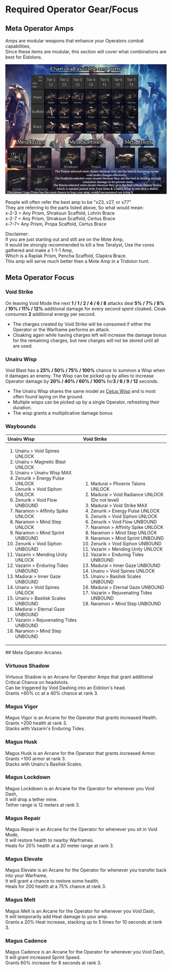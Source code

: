 # Required Operator Gear/Focus

##  Meta Operator Amps

Amps are modular weapons that enhance your Operators combat capabilities,   
Since these items are modular, this section will cover what combinations are best for Eidolons.

![](../../.gitbook/assets/image%20%2877%29.png)

People will often refer the best amp to be "x23, x27, or x77"  
They are referring to the parts listed above, So what would mean:  
x-2-3 = Any Prism, Shraksun Scaffold, Lohrin Brace  
x-2-7 = Any Prism, Shraksun Scaffold, Certus Brace  
x-7-7= Any Prism, Propa Scaffold, Certus Brace

Disclaimer:  
If you are just starting out and still are on the Mote Amp,  
It would be strongly recommended to kill a few Teralyst, Use the cores gathered and make a 1-1-1 Amp,  
Which is a Raplak Prism, Pencha Scaffold, Clapkra Brace.   
This amp will serve much better then a Mote Amp in a Tridolon hunt. 

## Meta Operator Focus

### Void Strike

On leaving Void Mode the next **1 / 1 / 2 / 4 / 6 / 8** attacks deal **5% / 7% / 8% / 10% / 11% / 12%** additional damage for every second spent cloaked. Cloak consumes **2** additional energy per second.

* The charges created by Void Strike will be consumed if either the Operator or the Warframe performs an attack.
* Cloaking again while having charges left will increase the damage bonus for the remaining charges, but new charges will not be stored until all are used.

### Unairu Wisp

Void Blast has a **25% / 50% / 75% / 100%** chance to summon a Wisp when it damages an enemy. The Wisp can be picked up by allies to increase Operator damage by **20% / 40% / 60% / 100%** for**3 / 6 / 9 / 12** seconds.

* The Unairu Wisp shares the same model as [Cetus Wisp](https://warframe.fandom.com/wiki/Cetus_Wisp) and is most often found laying on the ground.
* Multiple wisps can be picked up by a single Operator, refreshing their duration.
* The wisp grants a multiplicative damage bonus

### Waybounds

<table>
  <thead>
    <tr>
      <th style="text-align:left">Unairu Wisp</th>
      <th style="text-align:left">Void Strike</th>
    </tr>
  </thead>
  <tbody>
    <tr>
      <td style="text-align:left">
        <p></p>
        <ol>
          <li>Unairu &gt; Void Spines UNLOCK</li>
          <li>Unairu &gt; Magnetic Blast UNLOCK</li>
          <li>Unairu &gt; Unairu Wisp MAX</li>
          <li>Zenurik &gt; Energy Pulse UNLOCK</li>
          <li>Zenurik &gt; Void Siphon UNLOCK</li>
          <li>Zenurik &gt; Void Flow UNBOUND</li>
          <li>Naramon &gt; Affinity Spike UNLOCK</li>
          <li>Naramon &gt; Mind Step UNLOCK</li>
          <li>Naramon &gt; Mind Sprint UNBOUND</li>
          <li>Zenurik &gt; Void Siphon UNBOUND</li>
          <li>Vazarin &gt; Mending Unity UNLOCK</li>
          <li>Vazarin &gt; Enduring Tides UNBOUND</li>
          <li>Madurai &gt; Inner Gaze UNBOUND</li>
          <li>Unairu &gt; Void Spines UNLOCK</li>
          <li>Unairu &gt; Basilisk Scales UNBOUND</li>
          <li>Madurai &gt; Eternal Gaze UNBOUND</li>
          <li>Vazarin &gt; Rejuvenating Tides UNBOUND</li>
          <li>Naramon &gt; Mind Step UNBOUND</li>
        </ol>
      </td>
      <td style="text-align:left">
        <p></p>
        <ol>
          <li>Madurai &gt; Phoenix Talons UNLOCK</li>
          <li>Madurai &gt; Void Radiance UNLOCK (Do not level)</li>
          <li>Madurai &gt; Void Strike MAX</li>
          <li>Zenurik &gt; Energy Pulse UNLOCK</li>
          <li>Zenurik &gt; Void Siphon UNLOCK</li>
          <li>Zenurik &gt; Void Flow UNBOUND</li>
          <li>Naramon &gt; Affinity Spike UNLOCK</li>
          <li>Naramon &gt; Mind Step UNLOCK</li>
          <li>Naramon &gt; Mind Sprint UNBOUND</li>
          <li>Zenurik &gt; Void Siphon UNBOUND</li>
          <li>Vazarin &gt; Mending Unity UNLOCK</li>
          <li>Vazarin &gt; Enduring Tides UNBOUND</li>
          <li>Madurai &gt; Inner Gaze UNBOUND</li>
          <li>Unairu &gt; Void Spines UNLOCK</li>
          <li>Unairu &gt; Basilisk Scales UNBOUND</li>
          <li>Madurai &gt; Eternal Gaze UNBOUND</li>
          <li>Vazarin &gt; Rejuvenating Tides UNBOUND</li>
          <li>Naramon &gt; Mind Step UNBOUND</li>
        </ol>
        <p></p>
      </td>
    </tr>
  </tbody>
</table>## Meta Operator Arcanes

### Virtuous Shadow

Virtuous Shadow is an Arcane for Operator Amps that grant additional Critical Chance on headshots.  
Can be triggered by Void Dashing into an Eidolon's head.  
Grants +60% cc at a 40% chance at rank 3.

### Magus Vigor

Magus Vigor is an Arcane for the Operator that grants increased Health.  
Grants +200 health at rank 3.  
Stacks with Vazarin's Enduring Tides.

### Magus Husk

Magus Husk is an Arcane for the Operator that grants increased Armor.  
Grants +100 armor at rank 3.  
Stacks with Unairu's Basilisk Scales.

### Magus Lockdown

Magus Lockdown is an Arcane for the Operator for whenever you Void Dash,   
It will drop a tether mine.  
Tether range is 12 meters at rank 3.

### Magus Repair

Magus Repair is an Arcane for the Operator for whenever you sit in Void Mode,  
It will restore health to nearby Warframes.  
Heals for 20% health at a 20 meter range at rank 3.

### Magus Elevate

Magus Elevate is an Arcane for the Operator for whenever you transfer back into your Warframe,  
It will grant a chance to restore some health.  
Heals for 200 health at a 75% chance at rank 3.

### Magus Melt

Magus Melt is an Arcane for the Operator for whenever you Void Dash,  
It will temporarily add Heat damage to your amp.  
Grants a 20% Heat increase, stacking up to 5 times for 10 seconds at rank 3.

### Magus Cadence

Magus Cadence is an Arcane for the Operator for whenever you Void Dash,  
It will grant increased Sprint Speed.  
Grants 60% increase for 8 seconds at rank 3.  
  


